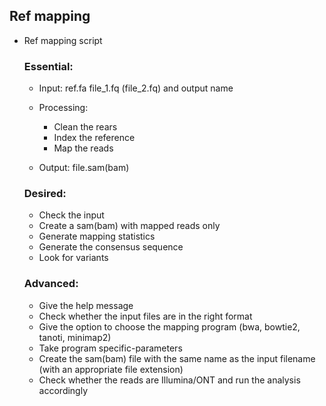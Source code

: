 ## Ref mapping

- Ref mapping script
	### Essential: 
	- Input: ref.fa file_1.fq (file_2.fq) and output name

	- Processing: 
		- Clean the rears
		- Index the reference
		- Map the reads
	- Output: file.sam(bam)
 
	  
	### Desired: 
	- Check the input
	- Create a sam(bam) with mapped reads only
	- Generate mapping statistics
	- Generate the consensus sequence
	- Look for variants


	### Advanced:
	- Give the help message
	- Check whether the input files are in the right format
	- Give the option to choose the mapping program (bwa, bowtie2, tanoti, minimap2)
 	- Take program specific-parameters
	- Create the sam(bam) file with the same name as the input filename (with an appropriate file extension)
	- Check whether the reads are Illumina/ONT and run the analysis accordingly

